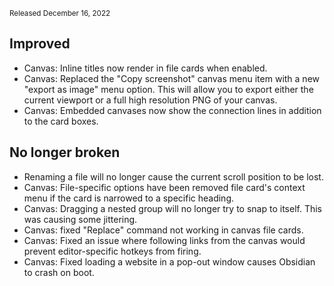 <small>Released December 16, 2022</small>

## Improved

- Canvas: Inline titles now render in file cards when enabled.
- Canvas: Replaced the "Copy screenshot" canvas menu item with a new "export as image" menu option. This will allow you to export either the current viewport or a full high resolution PNG of your canvas.
- Canvas: Embedded canvases now show the connection lines in addition to the card boxes.

## No longer broken

- Renaming a file will no longer cause the current scroll position to be lost.
- Canvas: File-specific options have been removed file card's context menu if the card is narrowed to a specific heading.
- Canvas: Dragging a nested group will no longer try to snap to itself. This was causing some jittering.
- Canvas: fixed "Replace" command not working in canvas file cards.
- Canvas: Fixed an issue where following links from the canvas would prevent editor-specific hotkeys from firing.
- Canvas: Fixed loading a website in a pop-out window causes Obsidian to crash on boot.
